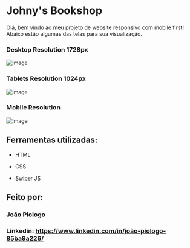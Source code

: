 # Johny's Bookshop

Olá, bem vindo ao meu projeto de website responsivo com mobile first!
Abaixo estão algumas das telas para sua visualização.

### Desktop Resolution 1728px
![image](https://github.com/jpiologo/Johnys_Bookshop/assets/122281207/4a57666e-2ea7-4382-9657-dfd90e5ac7a6)



### Tablets Resolution 1024px
![image](https://github.com/jpiologo/Johnys_Bookshop/assets/122281207/9d8893dd-de18-4b37-8000-c542e54a8949)


### Mobile Resolution
![image](https://github.com/jpiologo/Johnys_Bookshop/assets/122281207/317eab9f-a7f1-48e6-8de9-3e78efbb9b0c)



## Ferramentas utilizadas:

* HTML

* CSS

* Swiper JS

## Feito por:

### João Piologo

### Linkedin: https://www.linkedin.com/in/joão-piologo-85ba9a226/
